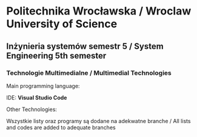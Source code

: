# Politechnika Wrocławska / Wroclaw University of Science

## Inżynieria systemów semestr 5 / System Engineering 5th semester

### Technologie Multimedialne / Multimedial Technologies

Main programming language:

IDE: **Visual Studio Code**

Other Technologies:

Wszystkie listy oraz programy są dodane na adekwatne branche / All lists and codes are added to adequate branches
